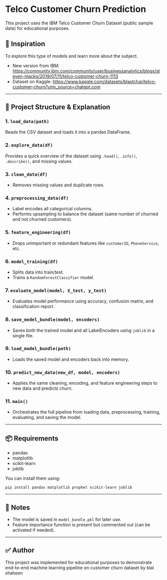 # Telco Customer Churn Prediction

This project uses the IBM Telco Customer Churn Dataset (public sample data) for educational purposes.

## 📌 Inspiration
To explore this type of models and learn more about the subject.

- New version from IBM: https://community.ibm.com/community/user/businessanalytics/blogs/steven-macko/2019/07/11/telco-customer-churn-1113
- Dataset on Kaggle: https://www.kaggle.com/datasets/blastchar/telco-customer-churn?utm_source=chatgpt.com

---

## 📂 Project Structure & Explanation

### 1. `load_data(path)`
Reads the CSV dataset and loads it into a pandas DataFrame.

### 2. `explore_data(df)`
Provides a quick overview of the dataset using `.head()`, `.info()`, `.describe()`, and missing values.

### 3. `clean_data(df)`
- Removes missing values and duplicate rows.

### 4. `preprocessing_data(df)`
- Label encodes all categorical columns.
- Performs upsampling to balance the dataset (same number of churned and not churned customers).

### 5. `feature_engineering(df)`
- Drops unimportant or redundant features like `customerID`, `PhoneService`, etc.

### 6. `model_training(df)`
- Splits data into train/test.
- Trains a `RandomForestClassifier` model.

### 7. `evaluate_model(model, X_test, y_test)`
- Evaluates model performance using accuracy, confusion matrix, and classification report.

### 8. `save_model_bundle(model, encoders)`
- Saves both the trained model and all LabelEncoders using `joblib` in a single file.

### 9. `load_model_bundle(path)`
- Loads the saved model and encoders back into memory.

### 10. `predict_new_data(new_df, model, encoders)`
- Applies the same cleaning, encoding, and feature engineering steps to new data and predicts churn.

### 11. `main()`
- Orchestrates the full pipeline from loading data, preprocessing, training, evaluating, and saving the model.

---

## 📦 Requirements
- pandas
- matplotlib
- scikit-learn
- joblib

You can install them using:

```
pip install pandas matplotlib prophet scikit-learn joblib
```

---

## 🧠 Notes
- The model is saved in `model_bundle.pkl` for later use.
- Feature importance function is present but commented out (can be activated if needed).

---

## ✅ Author
This project was implemented for educational purposes to demonstrate end-to-end machine learning pipeline on customer churn dataset by blal shaheen

